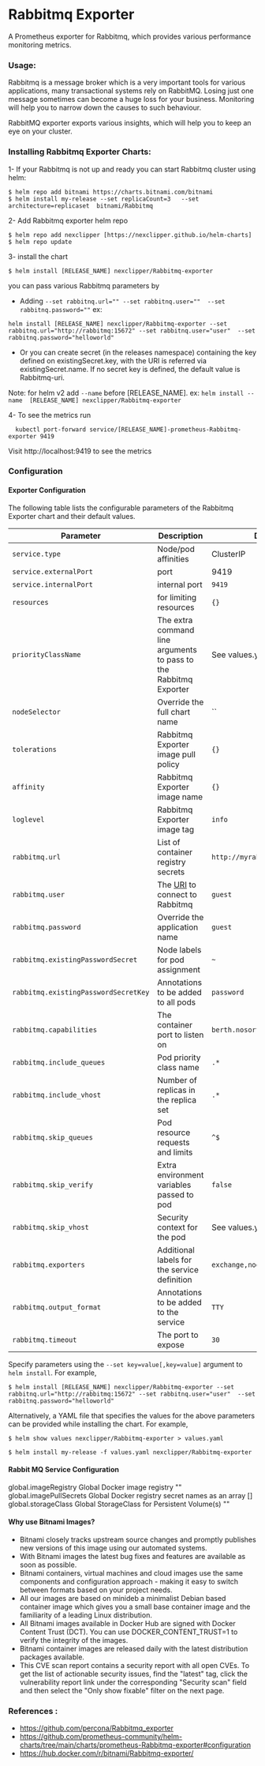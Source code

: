 # Rabbitmq Exporter

A Prometheus exporter for Rabbitmq, which provides various performance monitoring metrics.


### Usage:

Rabbitmq is a message broker which is a very important tools for various applications, many transactional systems rely on RabbitMQ. Losing just one message sometimes can become a huge loss for your business. Monitoring will help you to narrow down the causes to such behaviour.

RabbitMQ exporter exports various insights, which will help you to keep an eye on your cluster.


### Installing Rabbitmq Exporter Charts: 
1- If your Rabbitmq is not up and ready you can start Rabbitmq cluster using helm:
```access transformers
$ helm repo add bitnami https://charts.bitnami.com/bitnami
$ helm install my-release --set replicaCount=3   --set architecture=replicaset  bitnami/Rabbitmq
```

2- Add Rabbitmq exporter helm repo 
```access transformers
$ helm repo add nexclipper [https://nexclipper.github.io/helm-charts]
$ helm repo update
``` 
3- install the chart 
```access transformers
$ helm install [RELEASE_NAME] nexclipper/Rabbitmq-exporter
```
you can pass various Rabbitmq parameters by 
- Adding `--set rabbitnq.url="" --set rabbitnq.user=""  --set rabbitnq.password=""`  ex: 
```access transformers
helm install [RELEASE_NAME] nexclipper/Rabbitmq-exporter --set rabbitnq.url="http://rabbitmq:15672" --set rabbitnq.user="user"  --set rabbitnq.password="helloworld"
```

- Or you can create secret (in the releases namespace) containing the key defined on existingSecret.key, with the URI is referred via existingSecret.name. If no secret key is defined, the default value is Rabbitmq-uri.

Note: for helm v2 add `--name` before [RELEASE_NAME]. ex:  `helm install --name  [RELEASE_NAME] nexclipper/Rabbitmq-exporter`

4- To see the metrics run 
```access transformers
  kubectl port-forward service/[RELEASE_NAME]-prometheus-Rabbitmq-exporter 9419

```
Visit http://localhost:9419 to see the metrics

### Configuration 

#### Exporter Configuration
The following table lists the configurable parameters of the Rabbitmq Exporter chart and their default values.

| Parameter | Description | Default |
|-----------|-------------|---------|
| `service.type` | Node/pod affinities | ClusterIP |
| `service.externalPort` | port | 9419 |
| `service.internalPort` | internal port | `9419` |
| `resources` | for limiting resources | `{}` |
| `priorityClassName` | The extra command line arguments to pass to the Rabbitmq Exporter  | See values.yaml |
| `nodeSelector` | Override the full chart name | `` |
| `tolerations` | Rabbitmq Exporter image pull policy | `{}` |
| `affinity` | Rabbitmq Exporter image name | `{}` |
| `loglevel` | Rabbitmq Exporter image tag | `info` |
| `rabbitmq.url` | List of container registry secrets | `http://myrabbit:15672` |
| `rabbitmq.user` | The [URI](https://docs.Rabbitmq.com/manual/reference/connection-string) to connect to Rabbitmq | `guest` |
| `rabbitmq.password` | Override the application name  | `guest` |
| `rabbitmq.existingPasswordSecret` | Node labels for pod assignment | `~` |
| `rabbitmq.existingPasswordSecretKey` | Annotations to be added to all pods | `password` |
| `rabbitmq.capabilities` | The container port to listen on | `berth.nosort` |
| `rabbitmq.include_queues` | Pod priority class name | `.*` |
| `rabbitmq.include_vhost` | Number of replicas in the replica set | `.*` |
| `rabbitmq.skip_queues` | Pod resource requests and limits | `^$` |
| `rabbitmq.skip_verify` | Extra environment variables passed to pod | `false` |
| `rabbitmq.skip_vhost` | Security context for the pod | See values.yaml |
| `rabbitmq.exporters` | Additional labels for the service definition | `exchange,node,overview,queue` |
| `rabbitmq.output_format` | Annotations to be added to the service | `TTY` |
| `rabbitmq.timeout` | The port to expose | `30` |



Specify parameters using the `--set key=value[,key=value]` argument to `helm install`. For example,

```console
$ helm install [RELEASE_NAME] nexclipper/Rabbitmq-exporter --set rabbitnq.url="http://rabbitmq:15672" --set rabbitnq.user="user"  --set rabbitnq.password="helloworld"
```

Alternatively, a YAML file that specifies the values for the above parameters can be provided while installing the chart. For example,


``` export values
$ helm show values nexclipper/Rabbitmq-exporter > values.yaml 
```

```console
$ helm install my-release -f values.yaml nexclipper/Rabbitmq-exporter
```
#### Rabbit MQ Service Configuration
 

global.imageRegistry Global Docker image registry	""
global.imagePullSecrets	Global Docker registry secret names as an array	[]
global.storageClass	Global StorageClass for Persistent Volume(s)	""


#### Why use Bitnami Images?

- Bitnami closely tracks upstream source changes and promptly publishes new versions of this image using our automated systems.
- With Bitnami images the latest bug fixes and features are available as soon as possible.
- Bitnami containers, virtual machines and cloud images use the same components and configuration approach - making it easy to switch between formats based on your project needs.
- All our images are based on minideb a minimalist Debian based container image which gives you a small base container image and the familiarity of a leading Linux distribution.
- All Bitnami images available in Docker Hub are signed with Docker Content Trust (DCT). You can use DOCKER_CONTENT_TRUST=1 to verify the integrity of the images.
- Bitnami container images are released daily with the latest distribution packages available.
- This CVE scan report contains a security report with all open CVEs. To get the list of actionable security issues, find the "latest" tag, click the vulnerability report link under the corresponding "Security scan" field and then select the "Only show fixable" filter on the next page.



### References :
- https://github.com/percona/Rabbitmq_exporter
- https://github.com/prometheus-community/helm-charts/tree/main/charts/prometheus-Rabbitmq-exporter#configuration
- https://hub.docker.com/r/bitnami/Rabbitmq-exporter/
